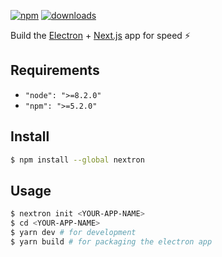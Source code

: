 [![npm](https://img.shields.io/npm/v/nextron.svg)](https://www.npmjs.com/package/nextron)
[![downloads](https://img.shields.io/npm/dt/nextron.svg)](https://www.npmjs.com/package/nextron)

Build the [Electron](https://electronjs.org/) + [Next.js](https://nextjs.org/) app for speed ⚡

## Requirements

- `"node": ">=8.2.0"`
- `"npm": ">=5.2.0"`

## Install

```bash
$ npm install --global nextron
```

## Usage

```bash
$ nextron init <YOUR-APP-NAME>
$ cd <YOUR-APP-NAME>
$ yarn dev # for development
$ yarn build # for packaging the electron app
```
